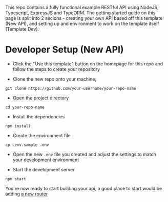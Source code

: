 This repo contains a fully functional example RESTful API using NodeJS, Typescript, ExpressJS and TypeORM.
The getting started guide on this page is split into 2 secions - creating your own API based off this template (New API), 
and setting up and environment to work on the template itself (Template Dev).

# Developer Setup (New API)

- Click the "Use this template" button on the homepage for this repo and follow the steps to create your repository

- Clone the new repo onto your machine;
```shell script
git clone https://github.com/your-username/your-repo-name
```

- Open the project directory
```shell script
cd your-repo-name
```

- Install the dependencies
```shell script
npm install
```

- Create the environment file
```shell script
cp .env.sample .env
```

- Open the new `.env` file you created and adjust the settings to match your development environment

- Start the development server
```shell script
npm start
```

You're now ready to start building your api, a good place to start would be adding [a new router](routers.md)
